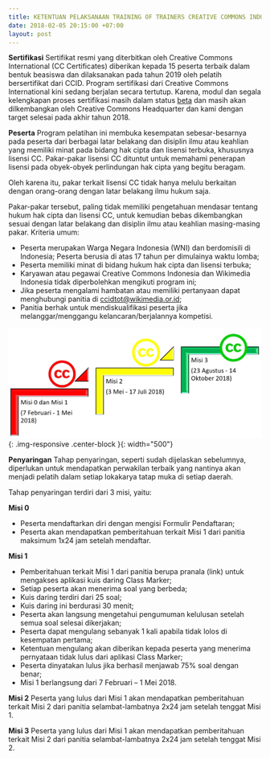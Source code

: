```yaml
---
title: KETENTUAN PELAKSANAAN TRAINING OF TRAINERS CREATIVE COMMONS INDONESIA
date: 2018-02-05 20:15:00 +07:00
layout: post
---
```


**Sertifikasi**
Sertifikat resmi yang diterbitkan oleh Creative Commons International (CC Certificates) diberikan kepada 15 peserta terbaik dalam bentuk beasiswa dan dilaksanakan pada tahun 2019 oleh pelatih bersertifikat dari CCID.
Program sertifikasi dari Creative Commons International kini sedang berjalan secara tertutup. Karena, modul dan segala kelengkapan proses sertifikasi masih dalam status [beta](https://creativecommons.org/2018/01/08/kicking-off-cc-certificate-beta/) dan masih akan dilkembangkan oleh Creative Commons Headquarter dan kami dengan target selesai pada akhir tahun 2018. 

**Peserta**
Program pelatihan ini membuka kesempatan sebesar-besarnya pada peserta dari berbagai latar belakang dan disiplin ilmu atau keahlian yang memiliki minat pada bidang hak cipta dan lisensi terbuka, khususnya lisensi CC. Pakar-pakar lisensi CC dituntut untuk memahami penerapan lisensi pada obyek-obyek perlindungan hak cipta yang begitu beragam.

Oleh karena itu, pakar terkait lisensi CC tidak hanya melulu berkaitan dengan orang-orang dengan latar belakang ilmu hukum saja.

Pakar-pakar tersebut, paling tidak memiliki pengetahuan mendasar tentang hukum hak cipta dan lisensi CC, untuk kemudian bebas dikembangkan sesuai dengan latar belakang dan disiplin ilmu atau keahlian masing-masing pakar.
Kriteria umum:

* Peserta merupakan Warga Negara Indonesia (WNI) dan berdomisili di Indonesia;
Peserta berusia di atas 17 tahun per dimulainya waktu lomba;
* Peserta memiliki minat di bidang hukum hak cipta dan lisensi terbuka;
* Karyawan atau pegawai Creative Commons Indonesia dan Wikimedia Indonesia tidak diperbolehkan mengikuti program ini;
* Jika peserta mengalami hambatan atau memiliki pertanyaan dapat menghubungi panitia di ccidtot@wikimedia.or.id;
* Panitia berhak untuk mendiskualifikasi peserta jika melanggar/menggangu kelancaran/berjalannya kompetisi.

![linimasa.jpg](/uploads/linimasa.jpg){: .img-responsive .center-block }{: width="500"}

**Penyaringan**
Tahap penyaringan, seperti sudah dijelaskan sebelumnya, diperlukan untuk mendapatkan perwakilan terbaik yang nantinya akan menjadi pelatih dalam setiap lokakarya tatap muka di setiap daerah. 

Tahap penyaringan terdiri dari 3 misi, yaitu:

**Misi 0**
* Peserta mendaftarkan diri dengan mengisi Formulir Pendaftaran;
* Peserta akan mendapatkan pemberitahuan terkait Misi 1 dari panitia maksimum 1x24 jam setelah  mendaftar.

**Misi 1**
* Pemberitahuan terkait Misi 1 dari panitia berupa pranala (link) untuk mengakses aplikasi kuis daring Class Marker;
* Setiap peserta akan menerima soal yang berbeda;
* Kuis daring terdiri dari 25 soal;
* Kuis daring ini berdurasi 30 menit;
* Peserta akan langsung mengetahui pengumuman kelulusan setelah semua soal selesai dikerjakan;
* Peserta dapat mengulang sebanyak 1 kali apabila tidak lolos di kesempatan pertama;
* Ketentuan mengulang akan diberikan kepada peserta yang menerima pernyataan tidak lulus dari aplikasi Class Marker;
* Peserta dinyatakan lulus jika berhasil menjawab 75% soal dengan benar;
* Misi 1 berlangsung dari 7 Februari – 1 Mei 2018.

**Misi 2**
Peserta yang lulus dari Misi 1 akan mendapatkan pemberitahuan terkait Misi 2 dari panitia selambat-lambatnya 2x24 jam setelah tenggat Misi 1.

**Misi 3**
Peserta yang lulus dari Misi 1 akan mendapatkan pemberitahuan terkait Misi 2 dari panitia selambat-lambatnya 2x24 jam setelah tenggat Misi 2.
